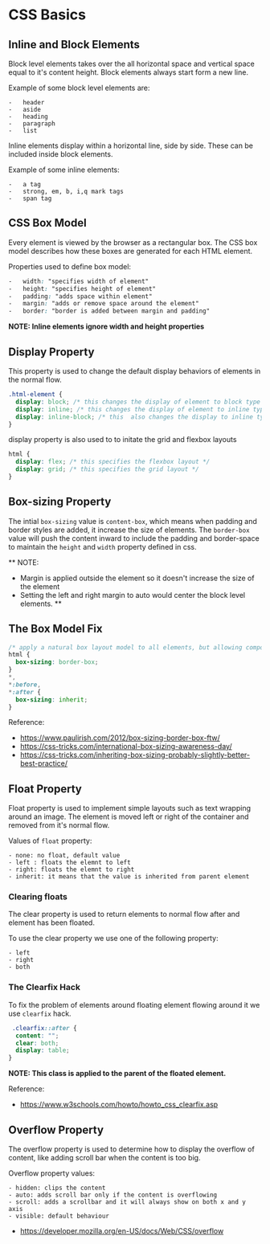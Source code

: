 # CSS Basics

## Inline and Block Elements

Block level elements takes over the all horizontal space and vertical space equal to it's content height. Block elements always start form a new line.

Example of some block level elements are:

```
-   header
-   aside
-   heading
-   paragraph
-   list
```

Inline elements display within a horizontal line, side by side. These can be included inside block elements.

Example of some inline elements:

```
-   a tag
-   strong, em, b, i,q mark tags
-   span tag
```

## CSS Box Model

Every element is viewed by the browser as a rectangular box. The CSS box model describes how these boxes are generated for each HTML element.

Properties used to define box model:

```css
-   width: "specifies width of element"
-   height: "specifies height of element"
-   padding: "adds space within element"
-   margin: "adds or remove space around the element"
-   border: "border is added between margin and padding"
```

**NOTE: Inline elements ignore width and height properties**

## Display Property

This property is used to change the default display behaviors of elements in the normal flow.

```css
.html-element {
  display: block; /* this changes the display of element to block type */
  display: inline; /* this changes the display of element to inline type */
  display: inline-block; /* this  also changes the display to inline type but this allows to set width and height on the specified html element */
}
```

display property is also used to to initate the grid and flexbox layouts

```css
html {
  display: flex; /* this specifies the flexbox layout */
  display: grid; /* this specifies the grid layout */
}
```

## Box-sizing Property

The intial `box-sizing` value is `content-box`, which means when padding and border styles are added, it increase the size of elements. The `border-box` value will push the content inward to include the padding and border-space to maintain the `height` and `width` property defined in css.

\*\*
NOTE:

- Margin is applied outside the element so it doesn't increase the size of the element
- Setting the left and right margin to auto would center the block level elements.
  \*\*

## The Box Model Fix

```css
/* apply a natural box layout model to all elements, but allowing components to change */
html {
  box-sizing: border-box;
}
*,
*:before,
*:after {
  box-sizing: inherit;
}
```

Reference:

- https://www.paulirish.com/2012/box-sizing-border-box-ftw/
- https://css-tricks.com/international-box-sizing-awareness-day/
- https://css-tricks.com/inheriting-box-sizing-probably-slightly-better-best-practice/

## Float Property

Float property is used to implement simple layouts such as text wrapping around an image. The element is moved left or right of the container and removed from it's normal flow.

Values of `float` property:

```
- none: no float, default value
- left : floats the elemnt to left
- right: floats the elemnt to right
- inherit: it means that the value is inherited from parent element
```

### Clearing floats

The clear property is used to return elements to normal flow after and element has been floated.

To use the clear property we use one of the following property:

```
- left
- right
- both
```

### The Clearfix Hack

To fix the problem of elements around floating element flowing around it we use `clearfix` hack.

```css
 .clearfix::after {
  content: "";
  clear: both;
  display: table;
}
```

**NOTE: This class is applied to the parent of the floated element.**

Reference:
- https://www.w3schools.com/howto/howto_css_clearfix.asp

## Overflow Property

The overflow property is used to determine how to display the overflow of content, like adding scroll bar when the content is too big.

Overflow property values:

```
- hidden: clips the content
- auto: adds scroll bar only if the content is overflowing
- scroll: adds a scrollbar and it will always show on both x and y axis
- visible: default behaviour
```

- https://developer.mozilla.org/en-US/docs/Web/CSS/overflow
